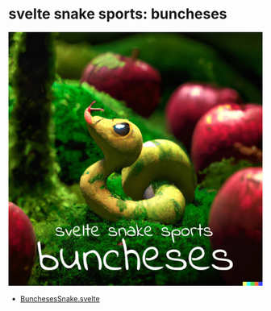 # svelte snake sports: buncheses

<a href="https://ryanatkn.github.io/svelte-snake-sports/buncheses"><img src="/src/static/assets/buncheses.webp" alt="logo for buncheses" /></a>

- [BunchesesSnake.svelte](./BunchesesSnake.svelte)
